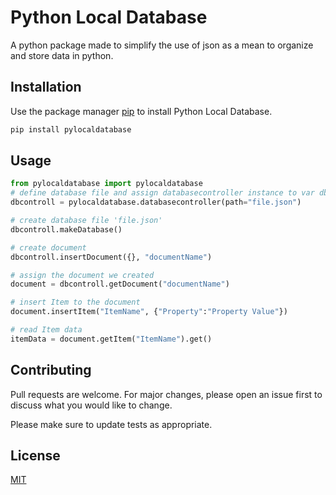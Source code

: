 # Python Local Database

A python package made to simplify the use of json as a mean to organize and store data in python.

## Installation

Use the package manager [pip](https://pip.pypa.io/en/stable/) to install Python Local Database.

```bash
pip install pylocaldatabase
```

## Usage

```python
from pylocaldatabase import pylocaldatabase
# define database file and assign databasecontroller instance to var dbcontroll
dbcontroll = pylocaldatabase.databasecontroller(path="file.json")

# create database file 'file.json'
dbcontroll.makeDatabase()

# create document 
dbcontroll.insertDocument({}, "documentName")

# assign the document we created
document = dbcontroll.getDocument("documentName")

# insert Item to the document
document.insertItem("ItemName", {"Property":"Property Value"})

# read Item data
itemData = document.getItem("ItemName").get()

```

## Contributing
Pull requests are welcome. For major changes, please open an issue first to discuss what you would like to change.

Please make sure to update tests as appropriate.

## License
[MIT](https://choosealicense.com/licenses/mit/)